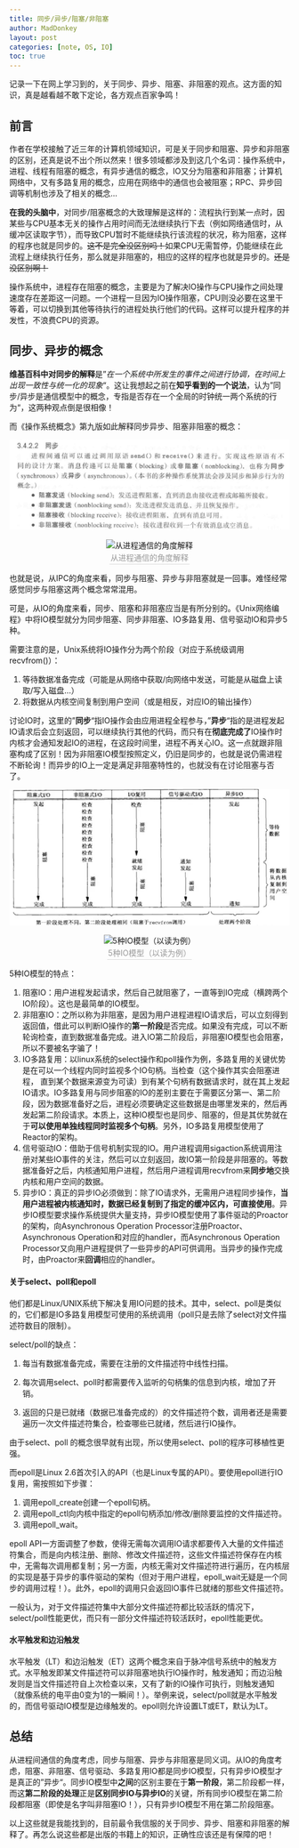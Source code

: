 ```yaml
---
title: 同步/异步/阻塞/非阻塞
author: MadDonkey
layout: post
categories: [note, OS, IO]
toc: true
---
```

记录一下在网上学习到的，关于同步、异步、阻塞、非阻塞的观点。这方面的知识，真是越看越不敢下定论，各方观点百家争鸣！

## 前言

作者在学校接触了近三年的计算机领域知识，可是关于同步和阻塞、异步和非阻塞的区别，还真是说不出个所以然来！很多领域都涉及到这几个名词：操作系统中，进程、线程有阻塞的概念，有异步通信的概念，IO又分为阻塞和非阻塞；计算机网络中，又有多路复用的概念，应用在网络中的通信也会被阻塞；RPC、异步回调等机制也涉及了相关的概念...

**在我的头脑中**，对同步/阻塞概念的大致理解是这样的：流程执行到某一点时，因某些与CPU基本无关的操作占用时间而无法继续执行下去（例如网络通信时，从缓冲区读取字节），而导致CPU暂时不能继续执行该流程的状况，称为阻塞，这样的程序也就是同步的。<del>这不是完全没区别吗！</del>如果CPU无需暂停，仍能继续在此流程上继续执行任务，那么就是非阻塞的，相应的这样的程序也就是异步的。<del>还是没区别啊！</del>

操作系统中，进程存在阻塞的概念，主要是为了解决IO操作与CPU操作之间处理速度存在差距这一问题。一个进程一旦因为IO操作阻塞，CPU则没必要在这里干等着，可以切换到其他等待执行的进程处执行他们的代码。这样可以提升程序的并发性，不浪费CPU的资源。



## 同步、异步的概念

**维基百科中对同步的解释**是”*在一个系统中所发生的事件之间进行协调，在时间上出现一致性与统一化的现象*“。这让我想起之前在**知乎看到的一个说法**，认为”同步/异步是通信模型中的概念，专指是否存在一个全局的时钟统一两个系统的行为“，这两种观点倒是很相像！

而《操作系统概念》第九版如此解释同步异步、阻塞非阻塞的概念：

![image-20210613161857131](../assets/postResources/image-20210613161857131.png)

<center>    <img src="{{'assets/postResources/image-20210613161857131.png'|relative_url}}" alt="从进程通信的角度解释" />    <br>    <div style="color:orange; border-bottom: 1px solid #d9d9d9;    display: inline-block;    color: #999;    padding: 2px;">从进程通信的角度解释</div> </center>

也就是说，从IPC的角度来看，同步与阻塞、异步与非阻塞就是一回事。难怪经常感觉同步与阻塞这两个概念常常混用。

可是，从IO的角度来看，同步、阻塞和非阻塞应当是有所分别的。《Unix网络编程》中将IO模型就分为同步阻塞、同步非阻塞、IO多路复用、信号驱动IO和异步5种。

需要注意的是，Unix系统将IO操作分为两个阶段（对应于系统级调用recvfrom()）：

1. 等待数据准备完成（可能是从网络中获取/向网络中发送，可能是从磁盘上读取/写入磁盘...）
2. 将数据从内核空间复制到用户空间（或是相反，对应IO的输出操作）

讨论IO时，这里的”**同步**“指IO操作会由应用进程全程参与，”**异步**“指的是进程发起IO请求后会立刻返回，可以继续执行其他的代码，而只有在**彻底完成了**IO操作时内核才会通知发起IO的进程，在这段时间里，进程不再关心IO。这一点就跟非阻塞构成了区别！因为非阻塞IO模型按照定义，仍旧是同步的，也就是说仍需进程不断轮询！而异步的IO上一定是满足非阻塞特性的，也就没有在讨论阻塞与否了。

![image-20210613165832536](../assets/postResources/image-20210613165832536.png)

<center>    <img src="{{'assets/postResources/image-20210613165832536.png'|relative_url}}" alt="5种IO模型（以读为例）" />    <br>    <div style="color:orange; border-bottom: 1px solid #d9d9d9;    display: inline-block;    color: #999;    padding: 2px;">5种IO模型（以读为例）</div> </center>

5种IO模型的特点：

1. 阻塞IO：用户进程发起请求，然后自己就阻塞了，一直等到IO完成（横跨两个IO阶段）。这也是最简单的IO模型。
2. 非阻塞IO：之所以称为非阻塞，是因为用户进程进程IO请求后，可以立刻得到返回值，借此可以判断IO操作的**第一阶段**是否完成。如果没有完成，可以不断轮询检查，直到数据准备完成。进入IO第二阶段后，非阻塞IO模型也会阻塞，所以不要被名字骗了！
3. IO多路复用：以linux系统的select操作和poll操作为例，多路复用的关键优势是在可以一个线程内同时监视多个IO句柄。当检查（这个操作其实会阻塞进程， 直到某个数据来源变为可读）到有某个句柄有数据请求时，就在其上发起IO请求。IO多路复用与同步阻塞的IO的差别主要在于需要区分第一、第二阶段，因为数据准备好之后，进程必须要确定这些数据是由哪里发来的，然后再发起第二阶段请求。本质上，这种IO模型也是同步、阻塞的，但是其优势就在于**可以使用单独线程同时监视多个句柄**。另外，IO多路复用模型使用了Reactor的架构。
4. 信号驱动IO：借助于信号机制实现的IO。用户进程调用sigaction系统调用注册对某些IO事件的关注，然后可以立刻返回，故IO第一阶段是非阻塞的。等数据准备好之后，内核通知用户进程，然后用户进程调用recvfrom来**同步地**交换内核和用户空间的数据。
5. 异步IO：真正的异步IO必须做到：除了IO请求外，无需用户进程同步操作，**当用户进程被内核通知时，数据已经复制到了指定的缓冲区内，可直接使用**。异步IO模型要求操作系统提供大量支持，异步IO模型使用了事件驱动的Proactor的架构，向Asynchronous Operation Processor注册Proactor、Asynchronous Operation和对应的handler，而Asynchronous Operation Processor又向用户进程提供了一些异步的API可供调用。当异步的操作完成时，由Proactor来**回调**相应的handler。





#### 关于select、poll和epoll

他们都是Linux/UNIX系统下解决复用IO问题的技术。其中，select、poll是类似的，它们都是IO多路复用模型可使用的系统调用（poll只是去除了select对文件描述符数目的限制）。

select/poll的缺点：

1. 每当有数据准备完成，需要在注册的文件描述符中线性扫描。

2. 每次调用select、poll时都需要传入监听的句柄集的信息到内核，增加了开销。

3. 返回的只是已就绪（数据已准备完成的）的文件描述符个数，调用者还是需要遍历一次文件描述符集合，检查哪些已就绪，然后进行IO操作。

由于select、poll 的概念很早就有出现，所以使用select、poll的程序可移植性更强。

而epoll是Linux 2.6首次引入的API（也是Linux专属的API）。要使用epoll进行IO复用，需按照如下步骤：

1. 调用epoll_create创建一个epoll句柄。
2. 调用epoll_ctl向内核中指定的epoll句柄添加/修改/删除要监控的文件描述符。
3. 调用epoll_wait。

epoll API一方面调整了参数，使得无需每次调用IO请求都要传入大量的文件描述符集合，而是向内核注册、删除、修改文件描述符，这些文件描述符保存在内核中，无需每次调用都复制；另一方面，内核无需对文件描述符进行遍历，在内核层的实现是基于异步的事件驱动的架构（但对于用户进程，epoll_wait无疑是一个同步的调用过程！）。此外，epoll的调用只会返回IO事件已就绪的那些文件描述符。

一般认为，对于文件描述符集中大部分文件描述符都比较活跃的情况下，select/poll性能更优，而只有一部分文件描述符较活跃时，epoll性能更优。

#### 水平触发和边沿触发

水平触发（LT）和边沿触发（ET）这两个概念来自于脉冲信号系统中的触发方式。水平触发即某文件描述符可以非阻塞地执行IO操作时，触发通知；而边沿触发则是当文件描述符自上次检查以来，又有了新的IO操作可执行，则触发通知（就像系统的电平由0变为1的一瞬间！）。举例来说，select/poll就是水平触发的，而信号驱动IO模型是边缘触发的。epoll则允许设置LT或ET，默认为LT。

## 总结

从进程间通信的角度考虑，同步与阻塞、异步与非阻塞是同义词。从IO的角度考虑，阻塞、非阻塞、信号驱动、多路复用IO都是同步IO模型，只有异步IO模型才是真正的”异步“。同步IO模型中**之间**的区别主要在于**第一阶段**，第二阶段都一样，而这**第二阶段的处理**正是**区别同步IO与异步IO**的关键，所有同步IO模型在第二阶段都阻塞（即使是名字叫非阻塞IO！），只有异步IO模型不用在第二阶段阻塞。

以上这些就是我能找到的，目前最令我信服的关于同步、异步、阻塞和非阻塞的解释了。再怎么说这些都是出版的书籍上的知识，正确性应该还是有保障的吧！